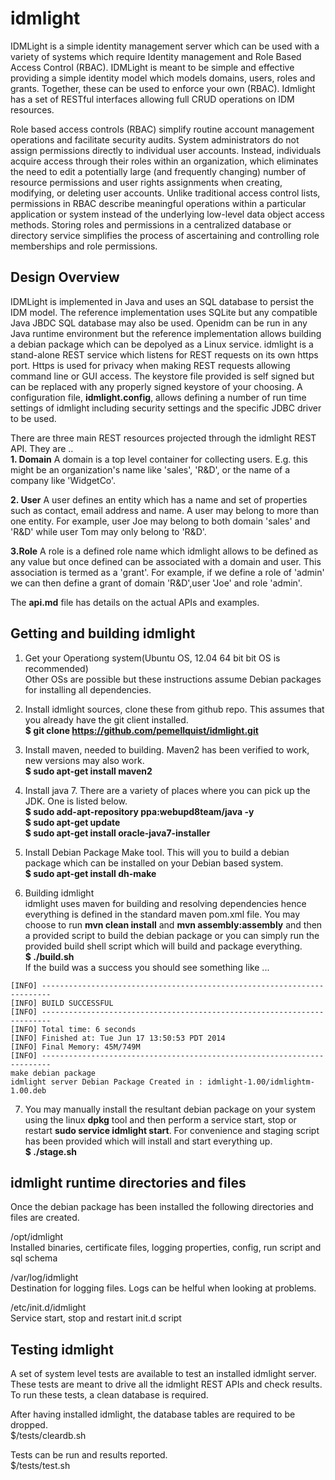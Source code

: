 idmlight 
===============
IDMLight is a simple identity management server which can be used with a variety of systems which require Identity management and Role Based Access Control (RBAC). IDMLight is meant to be simple and effective providing a simple identity model which models domains, users, roles and grants. Together, these can be used to enforce your own (RBAC). Idmlight has a set of RESTful interfaces allowing full CRUD operations on IDM resources.  

Role based access controls (RBAC) simplify routine account management operations and facilitate security audits. System administrators do not assign permissions directly to individual user accounts. Instead, individuals acquire access through their roles within an organization, which eliminates the need to edit a potentially large (and frequently changing) number of resource permissions and user rights assignments when creating, modifying, or deleting user accounts. Unlike traditional access control lists, permissions in RBAC describe meaningful operations within a particular application or system instead of the underlying low-level data object access methods. Storing roles and permissions in a centralized database or directory service simplifies the process of ascertaining and controlling role memberships and role permissions.


Design Overview
-----------------
IDMLight is implemented in Java and uses an SQL database to persist the IDM model. The reference implementation uses SQLite but any compatible Java JBDC SQL database may also be used. Openidm can be run in any Java runtime environment but the reference implementation allows building a debian package which can be depolyed as a Linux service.
idmlight is a stand-alone REST service which listens for REST requests on its own https port. Https is used for privacy when making REST requests allowing command line or GUI access. The keystore file provided is self signed but can be replaced with any properly signed keystore of your choosing. A configuration file, **idmlight.config**, allows defining a number of run time settings of idmlight including security settings and the specific JDBC driver to be used.<br>

There are three main REST resources projected through the idmlight REST API. They are ..<br>
**1. Domain** A domain is a top level container for collecting users. E.g. this might be an organization's name like 'sales', 'R&D', or the name of a company like 'WidgetCo'.<br>
  
**2. User** A user defines an entity which has a name and set of properties such as contact, email address and name. A user may belong to more than one entity. For example, user Joe may belong to both domain 'sales' and 'R&D' while user Tom may only belong to 'R&D'. 

**3.Role** A role is a defined role name which idmlight allows to be defined as any value but once defined can be associated with a domain and user. This association is termed as a 'grant'. For example, if we define a role of 'admin' we can then define a grant of domain 'R&D',user 'Joe' and role 'admin'.<br>   

The **api.md** file has details on the actual APIs and examples.<br>


Getting and building idmlight
------------------
1) Get your Operationg system(Ubuntu OS, 12.04 64 bit bit OS is recommended)<br/>
Other OSs are possible but these instructions assume Debian packages for installing all dependencies. 

2) Install idmlight sources, clone these from github repo. This assumes that you already have the git client installed.<br/>
**$ git clone https://github.com/pemellquist/idmlight.git <your local dorectory>** 

3) Install maven, needed to building. Maven2 has been verified to work, new versions may also work.<br/>
**$ sudo apt-get install maven2** 

4) Install java 7. There are a variety of places where you can pick up the JDK. One is listed below.<br/>
**$ sudo add-apt-repository ppa:webupd8team/java -y <br/>**
**$ sudo apt-get update <br/>**
**$ sudo apt-get install oracle-java7-installer </br>**

5) Install Debian Package Make tool. This will you to build a debian package which can be installed on your Debian based system.<br/>
**$ sudo apt-get install dh-make**

6) Building idmlight<br/> 
idmlight uses maven for building and resolving dependencies hence everything is defined in the standard maven pom.xml file. You may choose to run **mvn clean install** and **mvn assembly:assembly** and then a provided script to build the debian package or you can simply run the provided build shell script which will build and package everything.<br>
**$ <your local directory>./build.sh<br/>**
If the build was a success you should see something like ...<br>
```
[INFO] ------------------------------------------------------------------------
[INFO] BUILD SUCCESSFUL
[INFO] ------------------------------------------------------------------------
[INFO] Total time: 6 seconds
[INFO] Finished at: Tue Jun 17 13:50:53 PDT 2014
[INFO] Final Memory: 45M/749M
[INFO] ------------------------------------------------------------------------
make debian package
idmlight server Debian Package Created in : idmlight-1.00/idmlightm-1.00.deb
```

7) You may manually install the resultant debian package on your system using the linux **dpkg** tool and then perform a service start, stop or restart **sudo service idmlight start**. For convenience and staging script has been provided which will install and start everything up.<br/>
**$ ./stage.sh<br/>**


idmlight runtime directories and files
--------------------------------
Once the debian package has been installed the following directories and files are created.<br/>

/opt/idmlight<br/>
Installed binaries, certificate files, logging properties, config, run script and sql schema

/var/log/idmlight<br/>
Destination for logging files. Logs can be helful when looking at problems.

/etc/init.d/idmlight<br/>
Service start, stop and restart init.d script

Testing idmlight
------------------------------
A set of system level tests are available to test an installed idmlight server. These tests are meant to drive all the idmlight REST APIs and check results. To run these tests, a clean database is required. <br/>

After having installed idmlight, the database tables are required to be dropped. <br/>
$<installed source dir>/tests/cleardb.sh

Tests can be run and results reported. <br/>
$<installed source dir>/tests/test.sh

